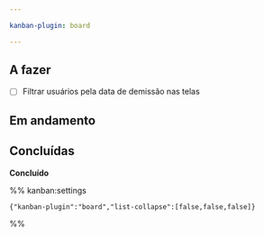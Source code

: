 ```yaml
---

kanban-plugin: board

---
```


## A fazer

- [ ] Filtrar usuários pela data de demissão nas telas


## Em andamento



## Concluídas

**Concluído**




%% kanban:settings
```
{"kanban-plugin":"board","list-collapse":[false,false,false]}
```
%%